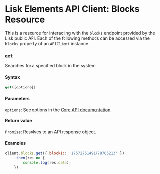 # Lisk Elements API Client: Blocks Resource

This is a resource for interacting with the `blocks` endpoint provided by the Lisk public API. Each of the following methods can be accessed via the `blocks` property of an `APIClient` instance.

### `get`

Searches for a specified block in the system.

#### Syntax

```js
get([options])
```

#### Parameters

`options`: See options in the [Core API documentation](/documentation/lisk-core/user-guide/api/1-0).

#### Return value

`Promise`: Resolves to an API response object.

#### Examples

```js
client.blocks.get({ blockId: '17572751491778765213' })
    .then(res => {
        console.log(res.data);
    })
```
